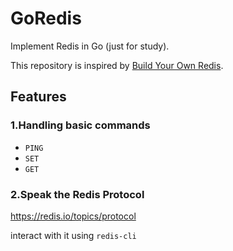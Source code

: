 # GoRedis

Implement Redis in Go (just for study).

This repository is inspired by [Build Your Own Redis](https://rohitpaulk.com/articles/redis-0).

## Features

### 1.Handling basic commands

- `PING`
- `SET`
- `GET`

### 2.Speak the Redis Protocol

https://redis.io/topics/protocol

interact with it using `redis-cli`
